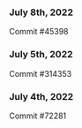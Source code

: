 ### July 8th, 2022

Commit #45398

### July 5th, 2022

Commit #314353


### July 4th, 2022

Commit #72281
